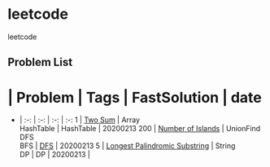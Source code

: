 # leetcode
leetcode
## Problem List
# | Problem | Tags | FastSolution | date
- | :-: | :-: | :-: | :-: 
1 | [Two Sum](https://leetcode-cn.com/problems/two-sum/) | Array<br>HashTable | HashTable | 20200213
200 | [Number of Islands](https://leetcode-cn.com/problems/number-of-islands/) | UnionFind<br>DFS<br>BFS | [DFS](https://leetcode.com/problems/number-of-islands/discuss/403934/Java-100-100) | 20200213
5 | [Longest Palindromic Substring](https://leetcode-cn.com/problems/longest-palindromic-substring/) | String<br>DP | DP | 20200213 |